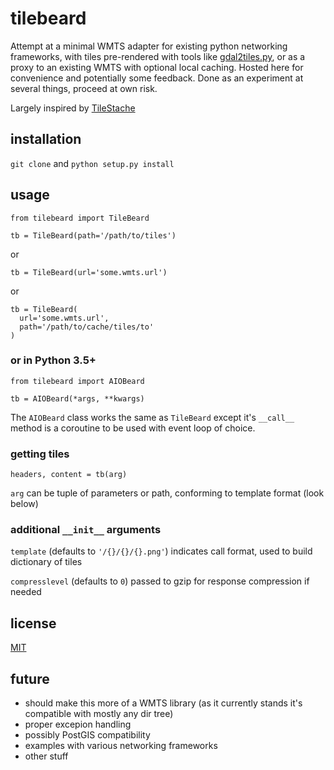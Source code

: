# tilebeard

Attempt at a minimal WMTS adapter for existing python networking frameworks, with tiles pre-rendered with tools like [gdal2tiles.py](http://www.gdal.org/gdal2tiles.html), or as a proxy to an existing WMTS with optional local caching. Hosted here for convenience and potentially some feedback. Done as an experiment at several things, proceed at own risk.

Largely inspired by [TileStache](https://github.com/TileStache/TileStache)

## installation

`git clone` and `python setup.py install`

## usage

```
from tilebeard import TileBeard

tb = TileBeard(path='/path/to/tiles')
```
or
```
tb = TileBeard(url='some.wmts.url')
```
or
```
tb = TileBeard(
  url='some.wmts.url',
  path='/path/to/cache/tiles/to'
)
```
### or in Python 3.5+
```
from tilebeard import AIOBeard

tb = AIOBeard(*args, **kwargs)
```
The `AIOBeard` class works the same as `TileBeard` except it's `__call__` method is a coroutine to be used with event loop of choice.

### getting tiles
```
headers, content = tb(arg)
```
`arg` can be tuple of parameters or path, conforming to template format (look below)

### additional `__init__` arguments
`template` (defaults to `'/{}/{}/{}.png'`) indicates call format, used to build dictionary of tiles

`compresslevel` (defaults to `0`) passed to gzip for response compression if needed

## license

[MIT](https://opensource.org/licenses/MIT)

## future

* should make this more of a WMTS library (as it currently stands it's compatible with mostly any dir tree)
* proper excepion handling
* possibly PostGIS compatibility
* examples with various networking frameworks
* other stuff
